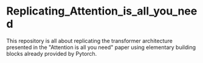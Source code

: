 # Replicating_Attention_is_all_you_need
This repository is all about replicating the transformer architecture presented in the "Attention is all you need" paper using elementary building blocks already provided by Pytorch.
